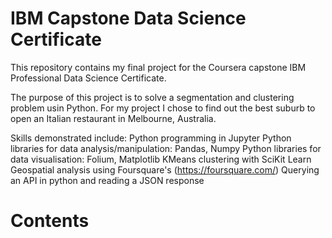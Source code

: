 # IBM Capstone Data Science Certificate
This repository contains my final project for the Coursera capstone IBM Professional Data Science Certificate.

The purpose of this project is to solve a segmentation and clustering problem usin Python.
For my project I chose to find out the best suburb to open an Italian restaurant in Melbourne, Australia.

Skills demonstrated include:
Python programming in Jupyter
Python libraries for data analysis/manipulation: Pandas, Numpy
Python libraries for data visualisation: Folium, Matplotlib
KMeans clustering with SciKit Learn
Geospatial analysis using Foursquare's (https://foursquare.com/)
Querying an API in python and reading a JSON response

# Contents
